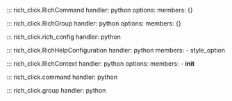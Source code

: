 ::: rich_click.RichCommand
handler: python
options:
members: {}

::: rich_click.RichGroup
handler: python
options:
members: {}

::: rich_click.rich_config
handler: python

::: rich_click.RichHelpConfiguration
handler: python
members: - style_option

::: rich_click.RichContext
handler: python
options:
members: - **init**

::: rich_click.command
handler: python

::: rich_click.group
handler: python

